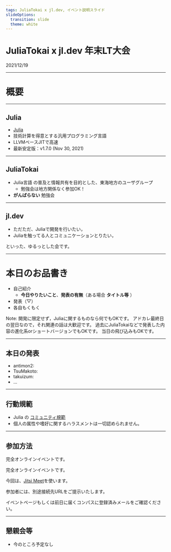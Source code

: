```yaml
---
tags: JuliaTokai x jl.dev, イベント説明スライド
slideOptions:
  transition: slide
  theme: white
---
```

JuliaTokai x jl.dev 年末LT大会
===

2021/12/19

---

# 概要

----

## Julia

+ [Julia](https://julialang.org)
+ 技術計算を得意とする汎用プログラミング言語
+ LLVMベースJITで高速
+ 最新安定版：v1.7.0 (Nov 30, 2021)

----

## JuliaTokai

+ Julia言語 の普及と情報共有を目的とした、東海地方のユーザグループ
    + 勉強会は地方関係なく参加OK！
+ **がんばらない** 勉強会

----

## jl.dev

+ ただただ、Juliaで開発を行いたい，
+ Juliaを触ってる人とコミュニケーションとりたい，

といった、ゆるっとした会です。

---

# 本日のお品書き

+ 自己紹介
    + **今日やりたいこと**、**発表の有無**（ある場合 **タイトル等** ）
+ 発表（▽）
+ 各自もくもく

Note:
  開発に限定せず，Juliaに関するものなら何でもOKです。
  アドカレ最終日の翌日なので，それ関連の話は大歓迎です。
  過去にJuliaTokaiなどで発表した内容の進化系orショートバージョンでもOKです。
  当日の飛び込みもOKです。

----

## 本日の発表

+ antimon2: 
+ TsuMakoto: 
+ takuizum:
+ ...

---

## 行動規範

+ Julia の [コミュニティ規範](https://julialang.org/community/standards/)
+ 個人の属性や嗜好に関するハラスメントは一切認められません。

---

## 参加方法

完全オンラインイベントです。

完全オンラインイベントです。

今回は、[Jitsi Meet](https://meet.jit.si)を使います。

参加者には、別途接続先URLをご提示いたします。

イベントページもしくは前日に届くコンパスに登録済みメールをご確認ください。

---

## 懇親会等

+ 今のところ予定なし
